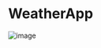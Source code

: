 # WeatherApp

![image](https://user-images.githubusercontent.com/37786416/229267680-38f905d9-04d3-4382-bfb1-eddbfd796c75.png)
